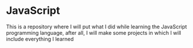 # JavaScript
This is a repository where I will put what I did while learning the JavaScript programming language, after all, I will make some projects in which I will include everything I learned



